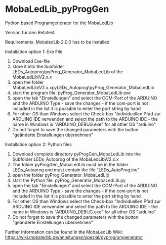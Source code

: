 # MobaLedLib_pyProgGen
Python based Programgenerator for the MobaLedLib

Version für den Betatest.

Requirements:
MobaledLib 2.0.0 has to be installed

Installation option 1: Exe File
1. Download Exe-file 
2. store it into the Subfolder LEDs_Autoprog\pyProg_Generator_MobaLedLib of the MobaLedLib\V2.x.x
3. open the folder MobaLedLib\V2.x.xpyLEDs_Autoprog\pyProg_Generator_MobaLedLib
4. start the program file: pyProg_Generator_MobaLedLib.exe
5. open the tab "Einstellungen" and select the COM-Port of the ARDUINO and the ARDUINO Type - save the changes - if the com-port is not included in the list it is possible to enter the port string by hand
6. For other OS than Windows select the Check-box "Individuellen Pfad zur ARDUINO IDE verwenden and select the path to the ARDUINO IDE - the name in Windows is "ARDUINO_DEBUG.exe" for all other OS "arduino"
7. Do not forget to save the changed parameters with the button "geänderte Einstellungen übernehmen"

Installation option 2: Python files
1. Download complete directory pyProgGen_MobaLedLib into the Subfolder LEDs_Autoprog of the MobaLedLib\V2.x.x
2. The folder pyProgGen_MobaLedLib must be in the folder LEDs_Autoprog and must contain the file "LEDs_AutoProg.ino"
3. open the folder pyProg_Generator_MobaLedLib
4. start the Python file: pyProg_Generator_MobaLedLib.py
5. open the tab "Einstellungen" and select the COM-Port of the ARDUINO and the ARDUINO Type - save the changes - if the com-port is not included in the list it is possible to enter the port string by hand
6. For other OS than Windows select the Check-box "Individuellen Pfad zur ARDUINO IDE verwenden and select the path to the ARDUINO IDE - the name in Windows is "ARDUINO_DEBUG.exe" for all other OS "arduino"
7. Do not forget to save the changed parameters with the button "geänderte Einstellungen übernehmen"

Further information can be found in the MobaLedLib Wiki: https://wiki.mobaledlib.de/anleitungen/spezial/pyprogramgenerator


